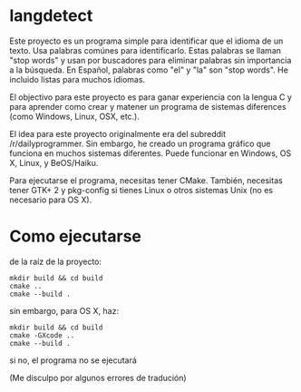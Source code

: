 langdetect
================================================================

Este proyecto es un programa simple para identificar que el idioma de un texto. Usa palabras comúnes para identificarlo. Estas palabras se llaman "stop words" y usan por buscadores para eliminar palabras sin importancia a la búsqueda. En Español, palabras como "el" y "la" son "stop words". He incluido listas para muchos idiomas. 

El objectivo para este proyecto es para ganar experiencia con la lengua C y para aprender como crear y matener un programa de sistemas diferences (como Windows, Linux, OSX, etc.). 

El idea para este proyecto originalmente era del subreddit /r/dailyprogrammer. Sin embargo, he creado un programa gráfico que funciona en muchos sistemas diferentes. Puede funcionar en Windows, OS X, Linux, y BeOS/Haiku. 

Para ejecutarse el programa, necesitas tener CMake. También, necesitas tener GTK+ 2 y pkg-config si tienes Linux o otros sistemas Unix (no es necesario para OS X). 

Como ejecutarse
==================================================================

de la raíz de la proyecto:

	mkdir build && cd build
	cmake ..
	cmake --build .

sin embargo, para OS X, haz:

	mkdir build && cd build
	cmake -GXcode ..
	cmake --build .

si no, el programa no se ejecutará


(Me disculpo por algunos errores de tradución) 
